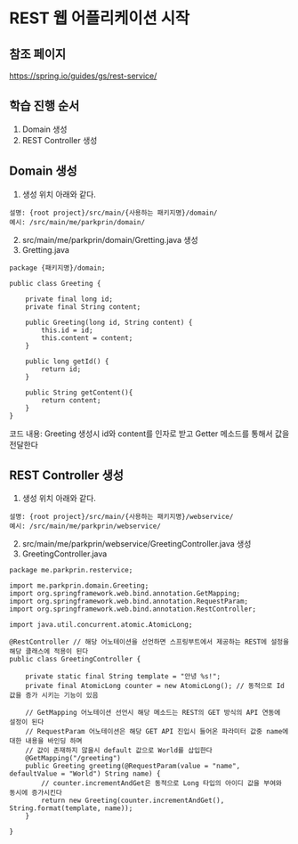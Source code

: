 # REST 웹 어플리케이션 시작

## 참조 페이지
https://spring.io/guides/gs/rest-service/

## 학습 진행 순서
1. Domain 생성
2. REST Controller 생성

## Domain 생성
1. 생성 위치 아래와 같다.
```
설명: {root project}/src/main/{사용하는 패키지명}/domain/
예시: /src/main/me/parkprin/domain/
```
2. src/main/me/parkprin/domain/Gretting.java 생성
3. Gretting.java 

```
package {패키지명}/domain;

public class Greeting {

    private final long id;
    private final String content;

    public Greeting(long id, String content) {
        this.id = id;
        this.content = content;
    }

    public long getId() {
        return id;
    }

    public String getContent(){
        return content;
    }
}
```
코드 내용: Greeting 생성시 id와 content를 인자로 받고 Getter 메소드를 통해서
값을 전달한다

## REST Controller 생성
1. 생성 위치 아래와 같다.
```
설명: {root project}/src/main/{사용하는 패키지명}/webservice/
예시: /src/main/me/parkprin/webservice/
``` 
2. src/main/me/parkprin/webservice/GreetingController.java 생성
3. GreetingController.java

```
package me.parkprin.restervice;

import me.parkprin.domain.Greeting;
import org.springframework.web.bind.annotation.GetMapping;
import org.springframework.web.bind.annotation.RequestParam;
import org.springframework.web.bind.annotation.RestController;

import java.util.concurrent.atomic.AtomicLong;

@RestController // 해당 어노테이션을 선언하면 스프링부트에서 제공하는 REST에 설정을 해당 클래스에 적용이 된다
public class GreetingController {

    private static final String template = "안녕 %s!";
    private final AtomicLong counter = new AtomicLong(); // 동적으로 Id 값을 증가 시키는 기능이 있음

    // GetMapping 어노테이션 선언시 해당 메소드는 REST의 GET 방식의 API 연동에 설정이 된다
    // RequestParam 어노테이션은 해당 GET API 진입시 들어온 파라미터 값중 name에 대한 내용을 바인딩 하며
    // 값이 존재하지 않을시 default 값으로 World를 삽입한다
    @GetMapping("/greeting") 
    public Greeting greeting(@RequestParam(value = "name", defaultValue = "World") String name) {
        // counter.incrementAndGet은 동적으로 Long 타입의 아이디 값을 부여와 동시에 증가시킨다
        return new Greeting(counter.incrementAndGet(), String.format(template, name));
    }

}

```